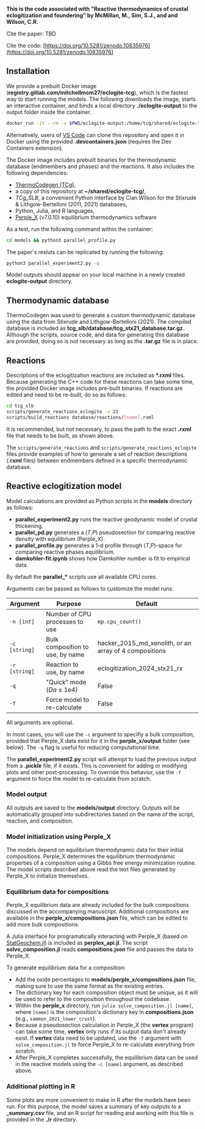 **This is the code associated with "Reactive thermodynamics of crustal eclogitization and foundering" by McMillan, M., Sim, S.J., and and Wilson, C.R.**

Cite the paper: TBD

Cite the code: [https://doi.org/10.5281/zenodo.10835976](https://doi.org/10.5281/zenodo.10835976)

## Installation

We provide a prebuilt Docker image (**registry.gitlab.com/mitchellmcm27/eclogite-tcg**), which is the fastest way to start running the models.
The following downloads the image, starts an interactive container, and binds a local directory **./eclogite-output** to the output folder inside the container.

```bash
docker run -it --rm -v $PWD/eclogite-output:/home/tcg/shared/eclogite-tcg/models/output registry.gitlab.com/mitchellmcm27/eclogite-tcg
```

Alternatively, users of [VS Code](https://code.visualstudio.com/) can clone this repository and open it in Docker using the provided **.devcontainers.json** (requires the Dev Containers extension).

The Docker image includes prebuilt binaries for the thermodynamic database (endmembers and phases) and the reactions.
It also includes the following dependencies:
- [ThermoCodegen (TCg)](https://gitlab.com/ENKI-portal/ThermoCodegen),
- a copy of this repository at **~/shared/eclogite-tcg/**,
- *TCg_SLB*, a convenient Python interface by Cian Wilson for the Stixrude & Lithgow-Bertelloni (2011, 2021) databases,
- Python, Julia, and R languages,
- [Perple_X](https://github.com/jadconnolly/Perple_X) (v7.0.10) equilibrium thermodynamics software

As a test, run the following command within the container:

```bash
cd models && python3 parallel_profile.py
```

The paper's resluts can be replicated by running the following:

```bash
python3 parallel_experiment2.py -q
```

Model outputs should appear on your local machine in a newly created **eclogite-output** directory.

## Thermodynamic database

ThermoCodegen was used to generate a custom thermodynamic database using the data from Stixrude and Lithgow-Bertelloni (2021).
The compiled database is included as **tcg_slb/database/tcg_stx21_database.tar.gz**.
Although the scripts, source code, and data for generating this database are provided, doing so is not necessary as long as the **.tar.gz** file is in place.

## Reactions 

Descriptions of the eclogitization reactions are included as **\*.rxml** files.
Because generating the C++ code for these reactions can take some time, the provided Docker image includes pre-built binaries.
If reactions are edited and need to be re-built, do so as follows:

```bash
cd tcg_slb
scripts/generate_reactions_eclogite -v 21
scripts/build_reactions database/reactions/[name].rxml
```
It is recommended, but not necessary, to pass the path to the exact **.rxml** file that needs to be built, as shown above.

The `scripts/generate_reactions` and `scripts/generate_reactions_eclogite` files provide examples of how to generate a set of reaction descriptions (**.rxml** files) between endmembers defined in a specific thermodynamic database.

## Reactive eclogitization model

Model calculations are provided as Python scripts in the **models** directory as follows:

- **parallel_experiment2.py** runs the reactive geodynamic model of crustal thickening.
- **parallel_pd.py** generates a (_T_,_P_) pseudosection for comparing reactive density with equilibrium (Perple_X).
- **parallel_profile.py** generates a 1-d profile through (_T_,_P_)-space for comparing reactive phases equilibrium.
- **damkohler-fit.ipynb** shows how Damkohler number is fit to empirical data.

By default the **parallel_\*** scripts use all available CPU cores.

Arguments can be passed as follows to customize the model runs:

| Argument    |  Purpose                           | Default                      |
|-----------------|------------------------------------|------------------------------|
|   `-n [int]`    | Number of CPU processes to use     | `mp.cpu_count()`             |
|   `-c [string]` | Bulk composition to use, by name   | hacker_2015_md_xenolith, or an array of 4 compositions   |
|   `-r [string]` | Reaction to use, by name           | eclogitization_2024_stx21_rx |
|   `-q`          | "Quick" mode (_Da_ ≤ 1e4)      | False                        |
|   `-f`          | Force model to re-calculate              | False                        |

All arguments are optional.

In most cases, you will use the `-c` argument to specifiy a bulk composition, provided that Perple_X data exist for it in the **perple_x/output** folder (see below).
The `-q` flag is useful for reducing computational time.

The **parallel_experiment2.py** script will attempt to load the previous output from a **.pickle** file, if it exists. This is convenient for adding or modifying plots and other post-processing. To override this behavior, use the `-f` argument to force the model to re-calculate from scratch.

### Model output

All outputs are saved to the **models/output** directory.
Outputs will be automatically grouped into subdirectories based on the name of the script, reaction, and composition.

### Model initialization using Perple_X

The models depend on equilibrium thermodynamic data for their initial compositions.
Perple_X determines the equilibrium thermodynamic properties of a composition using a Gibbs free energy minimization routine.
The model scripts described above read the text files generated by Perple_X to initialize themselves.

### Equilibrium data for compositions

Perple_X equilibrium data are already included for the bulk compositions discussed in the accompanying manuscript.
Additional compositions are available in the **perple_x/compositions.json** file, which can be edited to add more bulk compositions.

A Julia interface for programatically interacting with Perple_X (based on [StatGeochem.jl](https://osf.io/tjhmw/)) is included as **perplex_api.jl**.
The script **solve_composition.jl** reads **compositions.json** file and passes the data to Perple_X.

To generate equilibrium data for a composition:

- Add the oxide percentages to **models/perple_x/compositions.json** file, making sure to use the same format as the existing entries.
- The dictionary key for each composition object must be unique, as it will be used to refer to the composition throughout the codebase.
- Within the **perple_x** directory, run `julia solve_composition.jl [name]`, where `[name]` is the composition's dictionary key in **compositions.json** (e.g., `sammon_2021_lower_crust`).
- Because a pseudosection calculation in Perple_X (the **vertex** program) can take some time, **vertex** only runs if its output data don't already exist. If **vertex** data need to be updated, use the `-f` argument with `solve_composition.jl` to force Perple_X to re-calculate everything from scratch.
- After Perple_X completes successfully, the equilibrium data can be used in the reactive models using the `-c [name]` argument, as described above.

### Additional plotting in R

Some plots are more convenient to make in R after the models have been run.
For this purpose, the model saves a summary of key outputs to a **_summary.csv** file, and an R script for reading and working with this file is provided in the **./r** directory.
